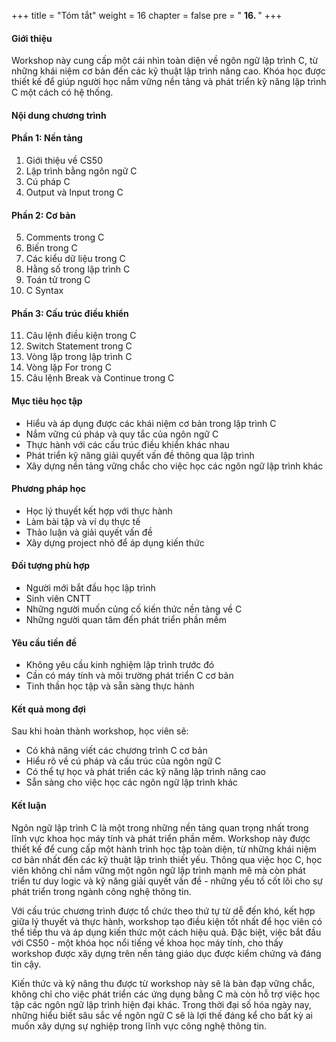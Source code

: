 +++
title = "Tóm tắt" 
weight = 16
chapter = false
pre = " <b> 16. </b> "
+++


#### Giới thiệu
Workshop này cung cấp một cái nhìn toàn diện về ngôn ngữ lập trình C, từ những khái niệm cơ bản đến các kỹ thuật lập trình nâng cao. Khóa học được thiết kế để giúp người học nắm vững nền tảng và phát triển kỹ năng lập trình C một cách có hệ thống.

#### Nội dung chương trình

#### Phần 1: Nền tảng
1. Giới thiệu về CS50
2. Lập trình bằng ngôn ngữ C
3. Cú pháp C
4. Output và Input trong C

#### Phần 2: Cơ bản
5. Comments trong C
6. Biến trong C
7. Các kiểu dữ liệu trong C
8. Hằng số trong lập trình C
9. Toán tử trong C
10. C Syntax

#### Phần 3: Cấu trúc điều khiển
11. Câu lệnh điều kiện trong C
12. Switch Statement trong C
13. Vòng lặp trong lập trình C
14. Vòng lặp For trong C
15. Câu lệnh Break và Continue trong C

#### Mục tiêu học tập
- Hiểu và áp dụng được các khái niệm cơ bản trong lập trình C
- Nắm vững cú pháp và quy tắc của ngôn ngữ C
- Thực hành với các cấu trúc điều khiển khác nhau
- Phát triển kỹ năng giải quyết vấn đề thông qua lập trình
- Xây dựng nền tảng vững chắc cho việc học các ngôn ngữ lập trình khác

#### Phương pháp học
- Học lý thuyết kết hợp với thực hành
- Làm bài tập và ví dụ thực tế
- Thảo luận và giải quyết vấn đề
- Xây dựng project nhỏ để áp dụng kiến thức

#### Đối tượng phù hợp
- Người mới bắt đầu học lập trình
- Sinh viên CNTT
- Những người muốn củng cố kiến thức nền tảng về C
- Những người quan tâm đến phát triển phần mềm

#### Yêu cầu tiền đề
- Không yêu cầu kinh nghiệm lập trình trước đó
- Cần có máy tính và môi trường phát triển C cơ bản
- Tinh thần học tập và sẵn sàng thực hành

#### Kết quả mong đợi
Sau khi hoàn thành workshop, học viên sẽ:
- Có khả năng viết các chương trình C cơ bản
- Hiểu rõ về cú pháp và cấu trúc của ngôn ngữ C
- Có thể tự học và phát triển các kỹ năng lập trình nâng cao
- Sẵn sàng cho việc học các ngôn ngữ lập trình khác

#### Kết luận
Ngôn ngữ lập trình C là một trong những nền tảng quan trọng nhất trong lĩnh vực khoa học máy tính và phát triển phần mềm. Workshop này được thiết kế để cung cấp một hành trình học tập toàn diện, từ những khái niệm cơ bản nhất đến các kỹ thuật lập trình thiết yếu. Thông qua việc học C, học viên không chỉ nắm vững một ngôn ngữ lập trình mạnh mẽ mà còn phát triển tư duy logic và kỹ năng giải quyết vấn đề - những yếu tố cốt lõi cho sự phát triển trong ngành công nghệ thông tin.

Với cấu trúc chương trình được tổ chức theo thứ tự từ dễ đến khó, kết hợp giữa lý thuyết và thực hành, workshop tạo điều kiện tốt nhất để học viên có thể tiếp thu và áp dụng kiến thức một cách hiệu quả. Đặc biệt, việc bắt đầu với CS50 - một khóa học nổi tiếng về khoa học máy tính, cho thấy workshop được xây dựng trên nền tảng giáo dục được kiểm chứng và đáng tin cậy.

Kiến thức và kỹ năng thu được từ workshop này sẽ là bàn đạp vững chắc, không chỉ cho việc phát triển các ứng dụng bằng C mà còn hỗ trợ việc học tập các ngôn ngữ lập trình hiện đại khác. Trong thời đại số hóa ngày nay, những hiểu biết sâu sắc về ngôn ngữ C sẽ là lợi thế đáng kể cho bất kỳ ai muốn xây dựng sự nghiệp trong lĩnh vực công nghệ thông tin.